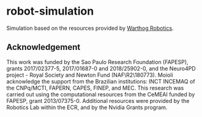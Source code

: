 # robot-simulation

Simulation based on the resources provided by [Warthog Robotics](https://wr.sc.usp.br/).

## Acknowledgement
This work was funded by the Sao Paulo Research Foundation (FAPESP), grants 2017/02377-5, 2017/01687-0 and 2018/25902-0, and the Neuro4PD project - Royal Society and Newton Fund (NAF\R2\180773). Moioli acknowledge the support from the Brazilian institutions: INCT INCEMAQ of the CNPq/MCTI, FAPERN, CAPES, FINEP, and MEC. This research was carried out using the computational resources from the CeMEAI funded by FAPESP, grant 2013/07375-0. Additional resources were provided by the Robotics Lab within the ECR, and by the Nvidia Grants program.
